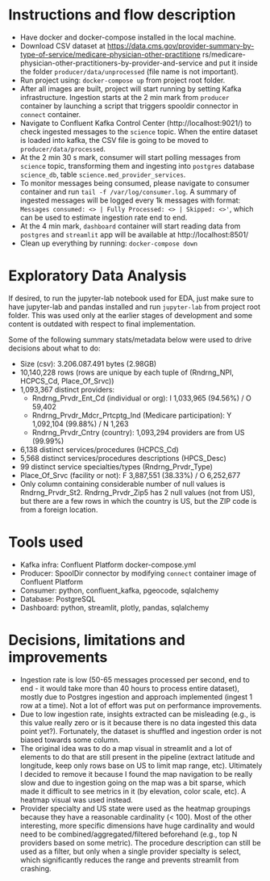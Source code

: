 # Instructions and flow description
- Have docker and docker-compose installed in the local machine.
- Download CSV dataset at https://data.cms.gov/provider-summary-by-type-of-service/medicare-physician-other-practitione
rs/medicare-physician-other-practitioners-by-provider-and-service and put it inside the folder `producer/data/unprocessed` (file name is not important).
- Run project using: `docker-compose up` from project root folder.
- After all images are built, project will start running by setting Kafka infrastructure. Ingestion starts at the 2 min mark from `producer` container by launching a script that triggers spooldir connector in `connect` container.
- Navigate to Confluent Kafka Control Center (http://localhost:9021/) to check ingested messages to the `science` topic. When the entire dataset is loaded into kafka, the CSV file is going to be moved to `producer/data/processed`.
- At the 2 min 30 s mark, consumer will start polling messages from `science` topic, transforming them and ingesting into `postgres` database `science_db`, table `science.med_provider_services`.
- To monitor messages being consumed, please navigate to consumer container and run `tail -f /var/log/consumer.log`. A summary of ingested messages will be logged every 1k messages with format: `Messages consumed: <> | Fully Processed: <> | Skipped: <>'`, which can be used to estimate ingestion rate end to end.
- At the 4 min mark, `dashboard` container will start reading data from `postgres` and `streamlit` app will be available at http://localhost:8501/
- Clean up everything by running: `docker-compose down`


# Exploratory Data Analysis
If desired, to run the jupyter-lab notebook used for EDA, just make sure to have jupyter-lab and pandas installed and run `jupyter-lab` from project root folder. This was used only at the earlier stages of development and some content is outdated with respect to final implementation. 

Some of the following summary stats/metadata below were used to drive decisions about what to do:
- Size (csv): 3.206.087.491 bytes (2.98GB)
- 10,140,228 rows (rows are unique by each tuple of (Rndrng_NPI, HCPCS_Cd, Place_Of_Srvc))
- 1,093,367 distinct providers:
    - Rndrng_Prvdr_Ent_Cd (individual or org): I 1,033,965 (94.56%) / O 59,402
    - Rndrng_Prvdr_Mdcr_Prtcptg_Ind (Medicare participation): Y 1,092,104 (99.88%) / N 1,263
    - Rndrng_Prvdr_Cntry (country): 1,093,294 providers are from US (99.99%)
- 6,138 distinct services/procedures (HCPCS_Cd)
- 5,568 distinct services/procedures descriptions (HPCS_Desc)
- 99 distinct service specialties/types (Rndrng_Prvdr_Type)
- Place_Of_Srvc (facility or not): F 3,887,551 (38.33%) / O 6,252,677
- Only column containing considerable number of null values is Rndrng_Prvdr_St2. Rndrng_Prvdr_Zip5 has 2 null values (not from US), but there are a few rows in which the country is US, but the ZIP code is from a foreign location.


# Tools used
- Kafka infra: Confluent Platform docker-compose.yml
- Producer: SpoolDir connector by modifying `connect` container image of Confluent Platform
- Consumer: python, confluent_kafka, pgeocode, sqlalchemy
- Database: PostgreSQL
- Dashboard: python, streamlit, plotly, pandas, sqlalchemy


# Decisions, limitations and improvements
- Ingestion rate is low (50-65 messages processed per second, end to end - it would take more than 40 hours to process entire dataset), mostly due to Postgres ingestion and approach implemented (ingest 1 row at a time). Not a lot of effort was put on performance improvements.
- Due to low ingestion rate, insights extracted can be misleading (e.g., is this value really zero or is it because there is no data ingested this data point yet?). Fortunately, the dataset is shuffled and ingestion order is not biased towards some column.
- The original idea was to do a map visual in streamlit and a lot of elements to do that are still present in the pipeline (extract latitude and longitude, keep only rows base on US to limit map range, etc). Ultimately I decided to remove it because I found the map navigation to be really slow and due to ingestion going on the map was a bit sparse, which made it difficult to see metrics in it (by elevation, color scale, etc). A heatmap visual was used instead.
- Provider specialty and US state were used as the heatmap groupings because they have a reasonable cardinality (< 100). Most of the other interesting, more specific dimensions have huge cardinality and would need to be combined/aggregated/filtered beforehand (e.g., top N providers based on some metric). The procedure description can still be used as a filter, but only when a single provider specialty is select, which significantly reduces the range and prevents streamlit from crashing.
